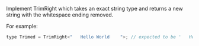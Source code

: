 Implement TrimRight<T> which takes an exact string type and returns a new string with the whitespace ending removed.

For example:

```javascript
type Trimed = TrimRight<"   Hello World    ">; // expected to be '   Hello World'
```
